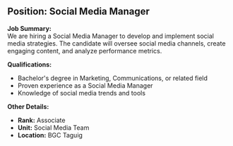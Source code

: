 ## **Position: Social Media Manager**

**Job Summary:**  
We are hiring a Social Media Manager to develop and implement social media strategies. The candidate will oversee social media channels, create engaging content, and analyze performance metrics.

**Qualifications:**  
- Bachelor's degree in Marketing, Communications, or related field
- Proven experience as a Social Media Manager
- Knowledge of social media trends and tools

**Other Details:**
- **Rank:** Associate
- **Unit:** Social Media Team
- **Location:** BGC Taguig